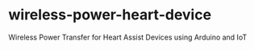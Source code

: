 # wireless-power-heart-device
Wireless Power Transfer for Heart Assist Devices using Arduino and IoT
